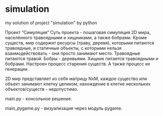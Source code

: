 # simulation
my solution of project "simulation" by python

Проект “Симуляция” Суть проекта - пошаговая симуляция 2D мира, населённого травоядными и хищниками, а также бобрами. Кроме существ, мир содержит ресурсы (траву, деревя), которыми питаются травоядные, и статичные объекты, с которыми нельзя взаимодействовать - они просто занимают место. Травоядные питаются травой. Бобры - деревьями. Хищник питается травоядными и бобрами. Настроен процесс старения существ. А также процесс их генерации.

2D мир представляет из себя матрицу NxM, каждое существо или объект занимают клетку целиком, нахождение в клетке нескольких объектов/существ - недопустимо.

main.py - консольное решение.

main_pygame.py - визуализация через модуль pygame.
